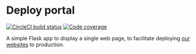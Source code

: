 # Deploy portal
[![CircleCI build status](https://circleci.com/gh/canonical-web-and-design/releases.demo.haus.svg?style=shield)](https://circleci.com/gh/canonical-web-and-design/releases.demo.haus) [![Code coverage](https://codecov.io/gh/canonical-web-and-design/releases.demo.haus/branch/main/graph/badge.svg)](https://codecov.io/gh/canonical-web-and-design/releases.demo.haus)

A simple Flask app to display a single web page, to facilitate deploying [our websites](https://github.com/canonical-websites) to production.
